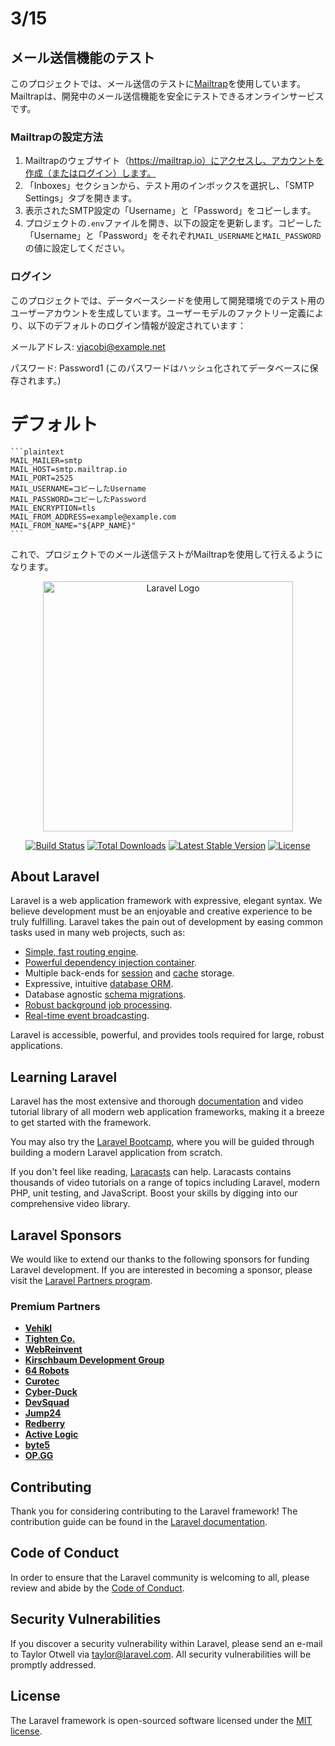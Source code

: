 # 3/15


## メール送信機能のテスト

このプロジェクトでは、メール送信のテストに[Mailtrap](https://mailtrap.io)を使用しています。Mailtrapは、開発中のメール送信機能を安全にテストできるオンラインサービスです。

### Mailtrapの設定方法

1. Mailtrapのウェブサイト（https://mailtrap.io）にアクセスし、アカウントを作成（またはログイン）します。
2. 「Inboxes」セクションから、テスト用のインボックスを選択し、「SMTP Settings」タブを開きます。
3. 表示されたSMTP設定の「Username」と「Password」をコピーします。
4. プロジェクトの`.env`ファイルを開き、以下の設定を更新します。コピーした「Username」と「Password」をそれぞれ`MAIL_USERNAME`と`MAIL_PASSWORD`の値に設定してください。


### ログイン

このプロジェクトでは、データベースシードを使用して開発環境でのテスト用のユーザーアカウントを生成しています。ユーザーモデルのファクトリー定義により、以下のデフォルトのログイン情報が設定されています：

メールアドレス: vjacobi@example.net 

パスワード: Password1 (このパスワードはハッシュ化されてデータベースに保存されます。)





# デフォルト
    ```plaintext
    MAIL_MAILER=smtp
    MAIL_HOST=smtp.mailtrap.io
    MAIL_PORT=2525
    MAIL_USERNAME=コピーしたUsername
    MAIL_PASSWORD=コピーしたPassword
    MAIL_ENCRYPTION=tls
    MAIL_FROM_ADDRESS=example@example.com
    MAIL_FROM_NAME="${APP_NAME}"
    ```

これで、プロジェクトでのメール送信テストがMailtrapを使用して行えるようになります。








<p align="center"><a href="https://laravel.com" target="_blank"><img src="https://raw.githubusercontent.com/laravel/art/master/logo-lockup/5%20SVG/2%20CMYK/1%20Full%20Color/laravel-logolockup-cmyk-red.svg" width="400" alt="Laravel Logo"></a></p>

<p align="center">
<a href="https://github.com/laravel/framework/actions"><img src="https://github.com/laravel/framework/workflows/tests/badge.svg" alt="Build Status"></a>
<a href="https://packagist.org/packages/laravel/framework"><img src="https://img.shields.io/packagist/dt/laravel/framework" alt="Total Downloads"></a>
<a href="https://packagist.org/packages/laravel/framework"><img src="https://img.shields.io/packagist/v/laravel/framework" alt="Latest Stable Version"></a>
<a href="https://packagist.org/packages/laravel/framework"><img src="https://img.shields.io/packagist/l/laravel/framework" alt="License"></a>
</p>

## About Laravel

Laravel is a web application framework with expressive, elegant syntax. We believe development must be an enjoyable and creative experience to be truly fulfilling. Laravel takes the pain out of development by easing common tasks used in many web projects, such as:

- [Simple, fast routing engine](https://laravel.com/docs/routing).
- [Powerful dependency injection container](https://laravel.com/docs/container).
- Multiple back-ends for [session](https://laravel.com/docs/session) and [cache](https://laravel.com/docs/cache) storage.
- Expressive, intuitive [database ORM](https://laravel.com/docs/eloquent).
- Database agnostic [schema migrations](https://laravel.com/docs/migrations).
- [Robust background job processing](https://laravel.com/docs/queues).
- [Real-time event broadcasting](https://laravel.com/docs/broadcasting).

Laravel is accessible, powerful, and provides tools required for large, robust applications.

## Learning Laravel

Laravel has the most extensive and thorough [documentation](https://laravel.com/docs) and video tutorial library of all modern web application frameworks, making it a breeze to get started with the framework.

You may also try the [Laravel Bootcamp](https://bootcamp.laravel.com), where you will be guided through building a modern Laravel application from scratch.

If you don't feel like reading, [Laracasts](https://laracasts.com) can help. Laracasts contains thousands of video tutorials on a range of topics including Laravel, modern PHP, unit testing, and JavaScript. Boost your skills by digging into our comprehensive video library.

## Laravel Sponsors

We would like to extend our thanks to the following sponsors for funding Laravel development. If you are interested in becoming a sponsor, please visit the [Laravel Partners program](https://partners.laravel.com).

### Premium Partners

- **[Vehikl](https://vehikl.com/)**
- **[Tighten Co.](https://tighten.co)**
- **[WebReinvent](https://webreinvent.com/)**
- **[Kirschbaum Development Group](https://kirschbaumdevelopment.com)**
- **[64 Robots](https://64robots.com)**
- **[Curotec](https://www.curotec.com/services/technologies/laravel/)**
- **[Cyber-Duck](https://cyber-duck.co.uk)**
- **[DevSquad](https://devsquad.com/hire-laravel-developers)**
- **[Jump24](https://jump24.co.uk)**
- **[Redberry](https://redberry.international/laravel/)**
- **[Active Logic](https://activelogic.com)**
- **[byte5](https://byte5.de)**
- **[OP.GG](https://op.gg)**

## Contributing

Thank you for considering contributing to the Laravel framework! The contribution guide can be found in the [Laravel documentation](https://laravel.com/docs/contributions).

## Code of Conduct

In order to ensure that the Laravel community is welcoming to all, please review and abide by the [Code of Conduct](https://laravel.com/docs/contributions#code-of-conduct).

## Security Vulnerabilities

If you discover a security vulnerability within Laravel, please send an e-mail to Taylor Otwell via [taylor@laravel.com](mailto:taylor@laravel.com). All security vulnerabilities will be promptly addressed.

## License

The Laravel framework is open-sourced software licensed under the [MIT license](https://opensource.org/licenses/MIT).
